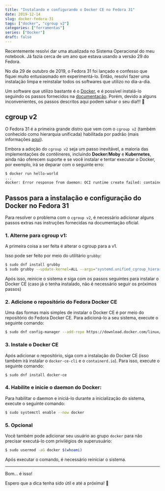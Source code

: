 ```yaml
---
title: "Instalando e configurando o Docker CE no Fedora 31"
date: 2019-12-14
slug: docker-fedora-31
tags: ["docker", "cgroup v2"]
categories: ["ferramentas"]
series: ["Docker"]
draft: false
---
```


Recentemente resolvi dar uma atualizada no Sistema Operacional do meu notebook. Já fazia cerca de um ano que estava usando a versão 29 do Fedora.

No dia 29 de outubro de 2019, o Fedora 31 foi lançado e confesso que fiquei muito entusiasmado em experimentá-lo. Então, resolvi fazer uma instalação limpa e reinstalar todos os softwares que utilizo no dia-a-dia.

Um software que utilizo bastante é o [Docker](https://www.docker.com/), e é possível instalá-lo seguindo os passos fornecidos na [documentação](https://docs.docker.com/install/linux/docker-ce/fedora/). Porém, devido a alguns inconvenientes, os passos descritos aqui podem salvar o seu dia!!! :punch:

## cgroup v2

O Fedora 31 é a primeira grande distro que vem com o `cgroup v2` (também conhecido como hierarquia unificada) habilitada por padrão (mais informações [aqui](https://www.redhat.com/sysadmin/fedora-31-control-group-v2)).

Embora a adoção do `cgroup v2` seja um passo inevitável, a maioria das implementações de contêineres, incluindo **Docker**/**Moby** e **Kubernetes**, ainda não oferecem suporte e se você instalar e tentar executar o Docker, por exemplo, irá se deparar com o seguinte erro:

```bash
$ docker run hello-world
...
docker: Error response from daemon: OCI runtime create failed: container_linux.go:346: starting container process caused "process_linux.go:297: applying cgroup configuration for process caused \"open /sys/fs/cgroup/docker/cpuset.cpus.effective: no such file or directory\"": unknown.
```

## Passos para a instalação e configuração do Docker no Fedora 31

Para resolver o problema com o `cgroup v2`, é necessário adicionar alguns passos extras nas instruções fornecidas na documentação oficial.

### 1. Alterne para cgroup v1:

A primeira coisa a ser feita é alterar o cgroup para a v1.

Isso pode ser feito por meio do utilitário `grubby`:

```bash
$ sudo dnf install grubby
$ sudo grubby --update-kernel=ALL --args="systemd.unified_cgroup_hierarchy=0"
```

Após isso, reinicie o sistema e siga com os passos seguintes para instalar o Docker CE (caso já o tenha instalado, não é necessário seguir os próximos passos)

### 2. Adicione o repositório do Fedora Docker CE

Uma das formas mais simples de instalar o Docker CE é por meio do repositório do Fedora Docker CE. Para adicioná-lo a seu sistema, execute o seguinte comando:

```bash
$ sudo dnf config-manager --add-repo https://download.docker.com/linux/fedora/docker-ce.repo
```

### 3. Instale o Docker CE

Após adicionar o repositório, siga com a instalação do Docker CE (isso também irá instalar o `docker-ce-cli` e o `containerd.io`). Para isso, execute o seguinte comando:

```bash
$ sudo dnf install docker-ce
```

### 4. Habilite e inicie o daemon do Docker:
Para habilitar o daemon e iniciá-lo durante a inicialização do sistema, execute o seguinte comando:

```bash
$ sudo systemctl enable --now docker
```

### 5. Opcional

Você também pode adicionar seu usuário ao grupo `docker` para não precisar executá-lo com privilégios de superusuário:

```bash
$ sudo usermod -aG docker $(whoami)
```
Após executar o comando, é necessário reiniciar o sistema.

---

Bom... é isso!

Espero que a dica tenha sido útil e até a próxima! :metal:

